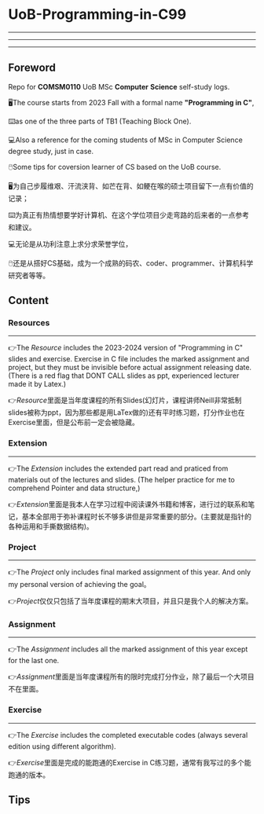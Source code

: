 # UoB-Programming-in-C99

---
---
---


## Foreword

Repo for **COMSM0110** UoB MSc **Computer** **Science** self-study logs. 

:desktop_computer:The course starts from 2023 Fall with a formal name **"Programming in C"**, 

:keyboard:as one of the three parts of TB1 (Teaching Block One).

:computer:Also a reference for the coming students of MSc in Computer Science degree study, just in case.

:computer_mouse:Some tips for coversion learner of CS based on the UoB course.

:desktop_computer:为自己步履维艰、汗流浃背、如芒在背、如鲠在喉的硕士项目留下一点有价值的记录；

:keyboard:为真正有热情想要学好计算机、在这个学位项目少走弯路的后来者的一点参考和建议。

:computer:无论是从功利注意上求分求荣誉学位，

:computer_mouse:还是从搭好CS基础，成为一个成熟的码农、coder、programmer、计算机科学研究者等等。

## Content

### Resources 
---
:point_right:The *Resource* includes the 2023-2024 version of "Programming in C" slides and exercise. Exercise in C file includes the marked assignment and project, but they must be invisible before actual assignment releasing date. (There is a red flag that DONT CALL slides as ppt, experienced lecturer made it by Latex.)

:point_right:*Resource*里面是当年度课程的所有Slides(幻灯片，课程讲师Neill非常抵制slides被称为ppt，因为那些都是用LaTex做的)还有平时练习题，打分作业也在Exercise里面，但是公布前一定会被隐藏。

### Extension
---
:point_right:The *Extension* includes the extended part read and praticed from materials out of the lectures and slides. (The helper practice for me to comprehend Pointer and data structure,)

:point_right:*Extension*里面是我本人在学习过程中阅读课外书籍和博客，进行过的联系和笔记，基本全部用于弥补课程时长不够多讲但是非常重要的部分。(主要就是指针的各种运用和手撕数据结构)。

### Project
---
:point_right:The *Project* only includes final marked assignment of this year. And only my personal version of achieving the goal。

:point_right:*Project*仅仅只包括了当年度课程的期末大项目，并且只是我个人的解决方案。

### Assignment
---
:point_right:The *Assignment* includes all the marked assignment of this year except for the last one.

:point_right:*Assignment*里面是当年度课程所有的限时完成打分作业，除了最后一个大项目不在里面。

### Exercise
---
:point_right:The *Exercise* includes the completed executable codes (always several edition using different algorithm).

:point_right:*Exercise*里面是完成的能跑通的Exercise in C练习题，通常有我写过的多个能跑通的版本。

## Tips











